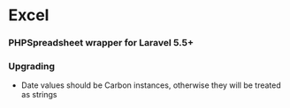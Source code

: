 # Excel

### PHPSpreadsheet wrapper for Laravel 5.5+

### Upgrading

* Date values should be Carbon instances, otherwise they will be treated as strings
